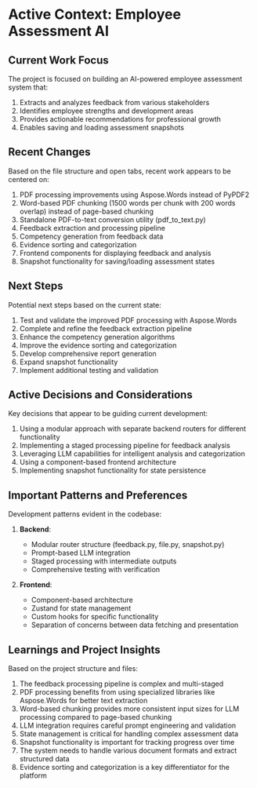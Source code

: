 # Active Context: Employee Assessment AI

## Current Work Focus
The project is focused on building an AI-powered employee assessment system that:
1. Extracts and analyzes feedback from various stakeholders
2. Identifies employee strengths and development areas
3. Provides actionable recommendations for professional growth
4. Enables saving and loading assessment snapshots

## Recent Changes
Based on the file structure and open tabs, recent work appears to be centered on:
1. PDF processing improvements using Aspose.Words instead of PyPDF2
2. Word-based PDF chunking (1500 words per chunk with 200 words overlap) instead of page-based chunking
3. Standalone PDF-to-text conversion utility (pdf_to_text.py)
4. Feedback extraction and processing pipeline
5. Competency generation from feedback data
6. Evidence sorting and categorization
7. Frontend components for displaying feedback and analysis
8. Snapshot functionality for saving/loading assessment states

## Next Steps
Potential next steps based on the current state:
1. Test and validate the improved PDF processing with Aspose.Words
2. Complete and refine the feedback extraction pipeline
3. Enhance the competency generation algorithms
4. Improve the evidence sorting and categorization
5. Develop comprehensive report generation
6. Expand snapshot functionality
7. Implement additional testing and validation

## Active Decisions and Considerations
Key decisions that appear to be guiding current development:
1. Using a modular approach with separate backend routers for different functionality
2. Implementing a staged processing pipeline for feedback analysis
3. Leveraging LLM capabilities for intelligent analysis and categorization
4. Using a component-based frontend architecture
5. Implementing snapshot functionality for state persistence

## Important Patterns and Preferences
Development patterns evident in the codebase:
1. **Backend**:
   - Modular router structure (feedback.py, file.py, snapshot.py)
   - Prompt-based LLM integration
   - Staged processing with intermediate outputs
   - Comprehensive testing with verification

2. **Frontend**:
   - Component-based architecture
   - Zustand for state management
   - Custom hooks for specific functionality
   - Separation of concerns between data fetching and presentation

## Learnings and Project Insights
Based on the project structure and files:
1. The feedback processing pipeline is complex and multi-staged
2. PDF processing benefits from using specialized libraries like Aspose.Words for better text extraction
3. Word-based chunking provides more consistent input sizes for LLM processing compared to page-based chunking
4. LLM integration requires careful prompt engineering and validation
5. State management is critical for handling complex assessment data
6. Snapshot functionality is important for tracking progress over time
7. The system needs to handle various document formats and extract structured data
8. Evidence sorting and categorization is a key differentiator for the platform

